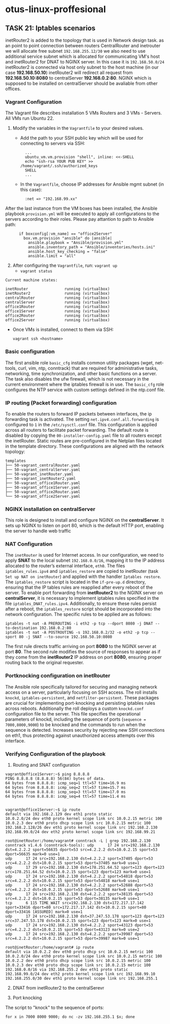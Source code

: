 # otus-linux-proffesional
## TASK 21: Iptables scenarios

inetRouter2 is added to the topology that is used in Network design task.
as an point to point connection between routers CentralRouter and inetrouter we will allocate free subnet `192.168.255.12/30`
we also need to use additional service subnet which is allocated for communicating VM's host and inetRouter2 for DNAT to NGINX server. In this case it is `192.168.50.0/24`
inetRouter2 is connected via host only subnet to the host machine (in our case **192.168.50.10**)
inetRouter2 will redirect all request from **192.168.50.10:8080** to centralServer **192.168.0.2:80**.
NGINX which is supposed to be installed on centralServer should be avaliable from other offices.


### Vagrant Configuration
The Vagrant file describes installation 5 VMs Routers and 3 VMs - Servers. All VMs run Ubuntu 22.
1. Modify the variables in the `Vagrantfile` to your desired values.
   
   - Add the path to your SSH public key which will be used for connecting to servers via SSH:
     ```
       ...
       ubuntu_vm.vm.provision "shell", inline: <<-SHELL
       echo "ssh-rsa YOUR PUB KEY" >> /home/vagrant/.ssh/authorized_keys
       SHELL
       ...
     ```

   - In the `Vagrantfile`, choose IP addresses for Ansible mgmt subnet (in this case):
     ```
       :net => "192.168.99.xx"
     ```

After the last instance from the VM boxes has been installed, the Ansible playbook `provision.yml` will be executed to apply all configurations to the servers according to their roles. Please pay attantion to path to Ansible path:
```
      if boxconfig[:vm_name] == "office2Server"
        box.vm.provision "ansible" do |ansible|
          ansible.playbook = "Ansible/provision.yml"
          ansible.inventory_path = "Ansible/inventories/hosts.ini"
          ansible.host_key_checking = "false"
          ansible.limit = "all"
```

2. After configuring the `Vagrantfile`, run: `vagrant up`
   - `vagrant status`
```
Current machine states:

inetRouter                running (virtualbox)
inetRouter2               running (virtualbox)
centralRouter             running (virtualbox)
centralServer             running (virtualbox)
office1Router             running (virtualbox)
office1Server             running (virtualbox)
office2Router             running (virtualbox)
office2Server             running (virtualbox)
```
   - Once VMs is installed, connect to them via SSH:
     ```
     vagrant ssh <hostname>
     ```

### Basic configuration
The first ansible role `basic_cfg` installs common utility packages (wget, net-tools, curl, vim, ntp, conntrack) that are required for administrative tasks, networking, time synchronization, and other basic functions on a server.
The task also disables the ufw firewall, which is not necessary in the current environment where the iptables firewall is in use.
The `basic_cfg` role configures the NTP service with custom settings defined in the ntp.conf file. 

### IP routing (Packet forwarding) configuration
To enable the routers to forward IP packets between interfaces, the ip forwarding task is activated. The setting `net.ipv4.conf.all.forwarding` is configured to `1` in the `/etc/sysctl.conf` file. This configuration is applied across all routers to facilitate packet forwarding.
The default route is disabled by copying the `00-installer-config.yaml` file to all routers except the inetRouter.
Static routes are pre-configured in the Netplan files located in the template directory. These configurations are aligned with the network topology:
```
templates
├── 50-vagrant_centralRouter.yaml
├── 50-vagrant_centralServer.yaml
├── 50-vagrant_inetRouter.yaml
├── 50-vagrant_inetRouter2.yaml
├── 50-vagrant_office1Router.yaml
├── 50-vagrant_office1Server.yaml
├── 50-vagrant_office2Router.yaml
└── 50-vagrant_office2Server.yaml
```

### NGINX installation on centralServer
This role is designed to install and configure NGINX on the **centralServer**. It sets up NGINX to listen on port 80, which is the default HTTP port, enabling the server to handle web traffic

### NAT Configuration
The `inetRouter` is used for Internet access. In our configuration, we need to apply **SNAT** to the local subnet `192.168.0.0/16`, mapping it to the IP address allocated to the router’s external interface, `eth0`. The files `iptables_rules.ipv4` and `iptables_restore` are copied to inetRouter (task `Set up NAT on inetRouter`) and applied with the handler `Iptables restore`. The `iptables_restore` script is located in the `if-pre-up.d` directory, ensuring that the IP tables rules are reapplied after every reboot of the server.
To enable port forwarding from **inetRouter2** to the NGINX server on **centralServer**, it is necessary to implement iptables rules specified in the file `iptables_DNAT_rules.ipv4`. Additionally, to ensure these rules persist after a reboot, the `iptables_restore` script should be incorporated into the network configuration. The specific rules to be applied are as follows:
```
iptables -t nat -A PREROUTING -i eth2 -p tcp --dport 8080 -j DNAT --to-destination 192.168.0.2:80
iptables -t nat -A POSTROUTING -s 192.168.0.2/32 -o eth2 -p tcp --sport 80 -j SNAT --to-source 192.168.50.10:8080
```
The first rule directs traffic arriving on port **8080** to the NGINX server at port **80**. The second rule modifies the source of responses to appear as if they come from the **inetRouter2** IP address on port **8080**, ensuring proper routing back to the original requester.

### Portknocking configuration on inetRouter 
The Ansible role specifically tailored for securing and managing network access on a server, particularly focusing on SSH access.
The roll installs `knockd`, `iptables-persistent`, and `netfilter-persistent`. These packages are crucial for implementing port-knocking and persisting iptables rules across reboots.
Additionally the roll deploys a custom `knockd.conf` configuration file to the server. This file specifies the operational parameters of knockd, including the sequence of ports (`sequence = 7000,8000,9000`) to be knocked and the commands to run when the sequence is detected.
Increases security by rejecting new SSH connections on eth1, thus protecting against unauthorized access attempts over this interface.

### Verifying Configuration of the playbook
1. Routing and SNAT configuration
```
vagrant@office1Server:~$ ping 8.8.8.8
PING 8.8.8.8 (8.8.8.8) 56(84) bytes of data.
64 bytes from 8.8.8.8: icmp_seq=1 ttl=57 time=16.9 ms
64 bytes from 8.8.8.8: icmp_seq=2 ttl=57 time=15.7 ms
64 bytes from 8.8.8.8: icmp_seq=3 ttl=57 time=17.0 ms
64 bytes from 8.8.8.8: icmp_seq=4 ttl=57 time=11.4 ms


vagrant@office1Server:~$ ip route
default via 192.168.2.129 dev eth1 proto static
10.0.2.0/24 dev eth0 proto kernel scope link src 10.0.2.15 metric 100
10.0.2.3 dev eth0 proto dhcp scope link src 10.0.2.15 metric 100
192.168.2.128/26 dev eth1 proto kernel scope link src 192.168.2.130
192.168.99.0/24 dev eth2 proto kernel scope link src 192.168.99.21

root@inetRouter:/home/vagrant# conntrack -L | grep 192.168.2.130
conntrack v1.4.6 (conntrack-tools): udp      17 24 src=192.168.2.130 dst=4.2.2.2 sport=56635 dport=53 src=4.2.2.2 dst=10.0.2.15 sport=53 dport=56635 mark=0 use=1
udp      17 24 src=192.168.2.130 dst=4.2.2.2 sport=37405 dport=53 src=4.2.2.2 dst=10.0.2.15 sport=53 dport=37405 mark=0 use=1
udp      17 29 src=192.168.2.130 dst=178.251.64.52 sport=123 dport=123 src=178.251.64.52 dst=10.0.2.15 sport=123 dport=123 mark=0 use=1
udp      17 24 src=192.168.2.130 dst=4.2.2.2 sport=54818 dport=53 src=4.2.2.2 dst=10.0.2.15 sport=53 dport=54818 mark=0 use=1
udp      17 24 src=192.168.2.130 dst=4.2.2.2 sport=52688 dport=53 src=4.2.2.2 dst=10.0.2.15 sport=53 dport=52688 mark=0 use=1
udp      17 24 src=192.168.2.130 dst=4.2.2.2 sport=38135 dport=53 src=4.2.2.2 dst=10.0.2.15 sport=53 dport=38135 mark=0 use=1
tcp      6 115 TIME_WAIT src=192.168.2.130 dst=172.217.17.142 sport=33416 dport=80 src=172.217.17.142 dst=10.0.2.15 sport=80 dport=33416 [ASSURED] mark=0 use=1
udp      17 24 src=192.168.2.130 dst=37.247.53.178 sport=123 dport=123 src=37.247.53.178 dst=10.0.2.15 sport=123 dport=123 mark=0 use=1
udp      17 24 src=192.168.2.130 dst=4.2.2.2 sport=43123 dport=53 src=4.2.2.2 dst=10.0.2.15 sport=53 dport=43123 mark=0 use=2
udp      17 24 src=192.168.2.130 dst=4.2.2.2 sport=39987 dport=53 src=4.2.2.2 dst=10.0.2.15 sport=53 dport=39987 mark=0 use=1

root@inetRouter:/home/vagrant# ip route
default via 10.0.2.2 dev eth0 proto dhcp src 10.0.2.15 metric 100
10.0.2.0/24 dev eth0 proto kernel scope link src 10.0.2.15 metric 100
10.0.2.2 dev eth0 proto dhcp scope link src 10.0.2.15 metric 100
10.0.2.3 dev eth0 proto dhcp scope link src 10.0.2.15 metric 100
192.168.0.0/16 via 192.168.255.2 dev eth1 proto static
192.168.99.0/24 dev eth2 proto kernel scope link src 192.168.99.10
192.168.255.0/30 dev eth1 proto kernel scope link src 192.168.255.1
```
2. DNAT from inetRouter2 to the centralSerevr

3. Port knocking

The script to "knock" to the sequence of ports:
```
for x in 7000 8000 9000; do nc -zv 192.168.255.1 $x; done
```

